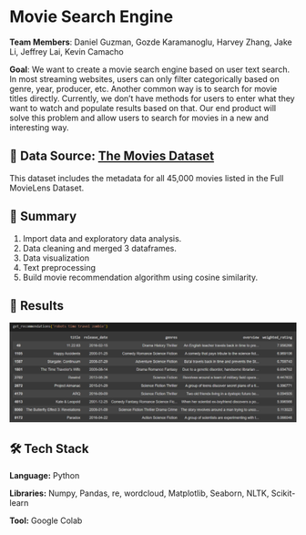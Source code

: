# Movie Search Engine

**Team Members**: Daniel Guzman, Gozde Karamanoglu, Harvey Zhang, Jake Li, Jeffrey Lai, Kevin Camacho

**Goal**: We want to create a movie search engine based on user text search. In most streaming websites, users can only filter categorically based on genre, year, producer, etc. Another common way is to search for movie titles directly. Currently, we don’t have methods for users to enter what they want to watch and populate results based on that. Our end product will solve this problem and allow users to search for movies in a new and interesting way.

## :mag_right: Data Source: [The Movies Dataset](https://www.kaggle.com/datasets/rounakbanik/the-movies-dataset?select=movies_metadata.csv)
This dataset includes the metadata for all 45,000 movies listed in the Full MovieLens Dataset.

## :open_book: Summary

1. Import data and exploratory data analysis.
2. Data cleaning and merged 3 dataframes.
3. Data visualization
4. Text preprocessing
5. Build movie recommendation algorithm using cosine similarity.

## :dart: Results

![Example](result_example.png)

## :hammer_and_wrench: Tech Stack

**Language:** Python

**Libraries:** Numpy, Pandas, re, wordcloud, Matplotlib, Seaborn, NLTK, Scikit-learn

**Tool:** Google Colab
